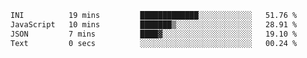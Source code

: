 
<!--START_SECTION:waka-->

```txt
INI          19 mins         █████████████░░░░░░░░░░░░   51.76 %
JavaScript   10 mins         ███████▒░░░░░░░░░░░░░░░░░   28.91 %
JSON         7 mins          ████▓░░░░░░░░░░░░░░░░░░░░   19.10 %
Text         0 secs          ░░░░░░░░░░░░░░░░░░░░░░░░░   00.24 %
```

<!--END_SECTION:waka-->
